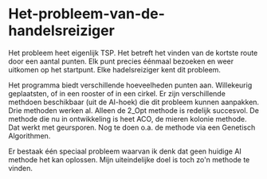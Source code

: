 # Het-probleem-van-de-handelsreiziger

Het probleem heet eigenlijk TSP. Het betreft het vinden van de kortste route door een aantal punten. Elk punt precies éénmaal bezoeken en weer uitkomen op het startpunt. Elke hadelsreiziger kent dit probleem.

Het programma biedt verschillende hoeveelheden punten aan. Willekeurig geplaatsten, of in een rooster of in een cirkel. Er zijn verschillende methdoen beschikbaar (uit de AI-hoek) die dit probleem kunnen aanpakken. Drie methoden werken al. Alleen de 2_Opt methode is redelijk succesvol. De methode die nu in ontwikkeling is heet ACO, de mieren kolonie methode. Dat werkt met geursporen. Nog te doen o.a. de methode via een Genetisch Algorithmen. 

Er bestaak één speciaal probleem waarvan ik denk dat geen huidige AI methode het kan oplossen. Mijn uiteindelijke doel is toch zo'n methode te vinden.  
